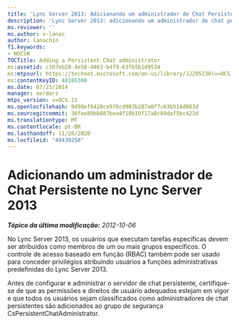 ```yaml
---
title: 'Lync Server 2013: Adicionando um administrador de Chat Persistente'
description: 'Lync Server 2013: adicionando um administrador de chat persistente.'
ms.reviewer: ''
ms.author: v-lanac
author: lanachin
f1.keywords:
- NOCSH
TOCTitle: Adding a Persistent Chat administrator
ms:assetid: c107eb20-4e58-4463-b4f9-63fb5b1d9534
ms:mtpsurl: https://technet.microsoft.com/en-us/library/JJ205230(v=OCS.15)
ms:contentKeyID: 48185300
ms.date: 07/23/2014
manager: serdars
mtps_version: v=OCS.15
ms.openlocfilehash: 9d98ef6420ce976cd983b287a0f7c63b514d083d
ms.sourcegitcommit: 36fee89bb887bea4f18b19f17a8c69daf5bc423d
ms.translationtype: MT
ms.contentlocale: pt-BR
ms.lasthandoff: 11/26/2020
ms.locfileid: "49439258"
---
```

# <a name="adding-a-persistent-chat-administrator-in-lync-server-2013"></a>Adicionando um administrador de Chat Persistente no Lync Server 2013

<div data-xmlns="http://www.w3.org/1999/xhtml">

<div class="topic" data-xmlns="http://www.w3.org/1999/xhtml" data-msxsl="urn:schemas-microsoft-com:xslt" data-cs="https://msdn.microsoft.com/">

<div data-asp="https://msdn2.microsoft.com/asp">



</div>

<div id="mainSection">

<div id="mainBody">

<span> </span>

_**Tópico da última modificação:** 2012-10-06_

No Lync Server 2013, os usuários que executam tarefas específicas devem ser atribuídos como membros de um ou mais grupos específicos. O controle de acesso baseado em função (RBAC) também pode ser usado para conceder privilégios atribuindo usuários a funções administrativas predefinidas do Lync Server 2013.

Antes de configurar e administrar o servidor de chat persistente, certifique-se de que as permissões e direitos de usuário adequados estejam em vigor e que todos os usuários sejam classificados como administradores de chat persistentes são adicionados ao grupo de segurança CsPersistentChatAdministrator.

</div>

<span> </span>

</div>

</div>

</div>

